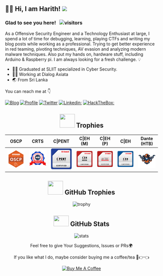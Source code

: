 <h2> 🤏😎 Hi,  I am Harith! <img src="https://media.giphy.com/media/3XpvBjjMWtYYIOtOlp/giphy.gif" width="70"></h2>

### Glad to see you here! &nbsp; ![visitors](https://visitor-badge.laobi.icu/badge?page_id=h4rithd.h4rithd)

As a Offensive Security Engineer and a Technology Enthusiast at large,  I spend a lot of time for debugging, learning, playing CTFs and writing my blog posts while working as a professional. Trying to get better experience in red teaming, pivoting techniques, AV evasion and analyzing modern malware techniques. Also put my hands on, hardware stuff, including Arduino & Raspberry pi. I am always looking for a fresh challenge. 💡

<ul>
<li>👨‍🎓 Graduated at SLIIT specialized in Cyber Security.</li>
<li>👷‍♂️ Working at Dialog Axiata</li>
<li>🌏 From Sri Lanka </li>
</ul>

You can reach me at 👇

[![Blog](https://img.shields.io/badge/Blog-21759B?style=for-the-badge&logo=ghost&logoColor=white)](https://h4rithd.com/blog/)
[![Profile](https://img.shields.io/badge/Website-38B2AC?style=for-the-badge&logo=webdriverio&logoColor=white)](https://h4rithd.com/)
[![Twitter](https://img.shields.io/badge/twitter-1DA1F2?style=for-the-badge&logo=twitter&logoColor=white)](https://twitter.com/h4rithd)
[![Linkedin:](https://img.shields.io/badge/linkedin-0A66C2?style=for-the-badge&logo=linkedin&logoColor=white)](https://www.linkedin.com/in/harithdilshan/)
[![HackTheBox:](https://img.shields.io/badge/hackthebox-a3e54a?style=for-the-badge&logo=hackthebox&logoColor=black)](https://app.hackthebox.com/profile/550483)

<div align="center">
  
## <img src="https://i.giphy.com/media/oUhQb6SSMXEDnvBnbJ/200w.webp" width="50" height="45"> Trophies
| OSCP | CRTS | C\|PENT | C\|EH (M) | C\|EH (P) | C\|EH | Dante (HTB)  |
|-----------|------------|------------|---------|---------|---------|------|
|<a href="https://www.credential.net/d47f0b7b-cb87-4dc3-b4ea-498df7fa07aa"><img src="./img/OSCP.png"></a>|<img src="./img/CRTS.png">|<img src="./img/CPENT.png">|<img src="./img/CEH-M.png">|<img src="./img/CEH-P.png">|<img src="./img/CEH.png"> | <img src="./img/dante.png">| 
  
## <img src="https://media.giphy.com/media/YMwJF1OQAlbnf6HFjd/giphy.gif" width="50" height="45"> GitHub Trophies
  
![trophy](https://github-profile-trophy.vercel.app/?username=h4rithd&theme=onedark&column=7)

## <img src="https://media.giphy.com/media/cj87CxfRtrUifF3Ryk/giphy.gif" width="50" height="35"> GitHub Stats

![stats](https://github-readme-stats.vercel.app/api?username=h4rithd&hide=prs,contribs&show_icons=true&theme=nord)

Feel free to give Your Suggestions, Issues or PRs🌍

If you like what I do, maybe consider buying me a coffee/tea 🥺👉👈

<a href="https://www.buymeacoffee.com/harithdilshan" target="_blank"><img src="https://cdn.buymeacoffee.com/buttons/v2/default-red.png" alt="Buy Me A Coffee" width="120" ></a>

</div>


